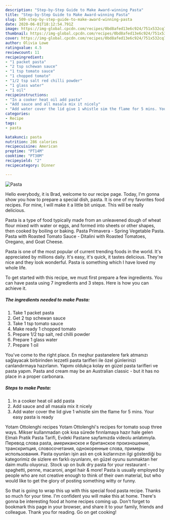 ```yaml
---
description: "Step-by-Step Guide to Make Award-winning Pasta"
title: "Step-by-Step Guide to Make Award-winning Pasta"
slug: 509-step-by-step-guide-to-make-award-winning-pasta
date: 2020-06-01T18:12:54.791Z
image: https://img-global.cpcdn.com/recipes/0bd8afed13e6c924/751x532cq70/pasta-recipe-main-photo.jpg
thumbnail: https://img-global.cpcdn.com/recipes/0bd8afed13e6c924/751x532cq70/pasta-recipe-main-photo.jpg
cover: https://img-global.cpcdn.com/recipes/0bd8afed13e6c924/751x532cq70/pasta-recipe-main-photo.jpg
author: Olivia Lowe
ratingvalue: 4.5
reviewcount: 11
recipeingredient:
- "1 packet pasta"
- "2 tsp schewan sauce"
- "1 tsp tomato sauce"
- "1 chopped tomato"
- "1/2 tsp salt red chilli powder"
- "1 glass water"
- "1 oil"
recipeinstructions:
- "In a cooker heat oil add pasta"
- "Add sauce and all masala mix it nicely"
- "Add water cover the lid give 1 whistle sim the flame for 5 mins. Your easy pasta is ready"
categories:
- Recipe
tags:
- pasta

katakunci: pasta 
nutrition: 286 calories
recipecuisine: American
preptime: "PT14M"
cooktime: "PT30M"
recipeyield: "2"
recipecategory: Dinner

---
```



![Pasta](https://img-global.cpcdn.com/recipes/0bd8afed13e6c924/751x532cq70/pasta-recipe-main-photo.jpg)

Hello everybody, it is Brad, welcome to our recipe page. Today, I'm gonna show you how to prepare a special dish, pasta. It is one of my favorites food recipes. For mine, I will make it a little bit unique. This will be really delicious.

Pasta is a type of food typically made from an unleavened dough of wheat flour mixed with water or eggs, and formed into sheets or other shapes, then cooked by boiling or baking. Pasta Primavera - Spring Vegetable Pasta. Pasta with Roasted Tomato Sauce - Ditalini with Roasted Tomatoes, Oregano, and Goat Cheese.

Pasta is one of the most popular of current trending foods in the world. It's appreciated by millions daily. It's easy, it's quick, it tastes delicious. They're nice and they look wonderful. Pasta is something which I have loved my whole life.


To get started with this recipe, we must first prepare a few ingredients. You can have pasta using 7 ingredients and 3 steps. Here is how you can achieve it.

<!--inarticleads1-->

##### The ingredients needed to make Pasta:

1. Take 1 packet pasta
1. Get 2 tsp schewan sauce
1. Take 1 tsp tomato sauce
1. Make ready 1 chopped tomato
1. Prepare 1/2 tsp salt, red chilli powder
1. Prepare 1 glass water
1. Prepare 1 oil


You&#39;ve come to the right place. En meşhur pastanelere fark atmanızı sağlayacak birbirinden lezzetli pasta tarifleri ile özel günlerinizi canlandırmaya hazırlanın. Yapımı oldukça kolay en güzel pasta tarifleri ve pasta yapım. Pasta and cream may be an Australian classic - but it has no place in a proper carbonara. 

<!--inarticleads2-->

##### Steps to make Pasta:

1. In a cooker heat oil add pasta
1. Add sauce and all masala mix it nicely
1. Add water cover the lid give 1 whistle sim the flame for 5 mins. Your easy pasta is ready


Yotam Ottolenghi recipes Yotam Ottolenghi&#39;s recipes for tomato soup three ways. Mikser kullanmadan çok kısa sürede fırınlamaya hazır hale gelen Elmalı Pratik Pasta Tarifi, Evdeki Pastane sayfamızda videolu anlatımıyla. Перевод слова pasta, американское и британское произношение, транскрипция, словосочетания, однокоренные слова, примеры использования. Pasta oyunları işin aslı en çok kızlarınızın ilgi gösterdiği bu kategorimiz de sizlere en farklı oyunlarını, en güzel oyunu sunmaktan her daim mutlu oluyoruz. Stock up on bulk dry pasta for your restaurant - spaghetti, penne, macaroni, angel hair &amp; more! Pasta is usually employed by people who are not creative enough to think of their own material, but who would like to get the glory of posting something witty or funny. 

So that is going to wrap this up with this special food pasta recipe. Thanks so much for your time. I'm confident you will make this at home. There's gonna be interesting food at home recipes coming up. Don't forget to bookmark this page in your browser, and share it to your family, friends and colleague. Thank you for reading. Go on get cooking!
